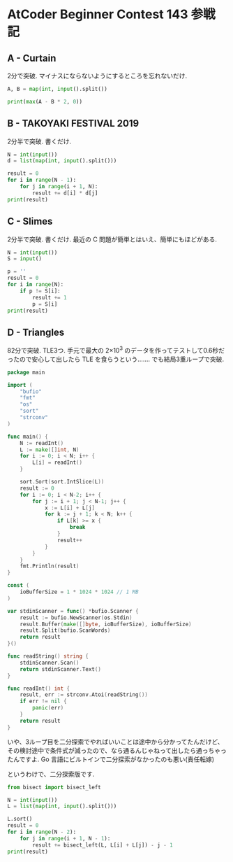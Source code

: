 # AtCoder Beginner Contest 143 参戦記

## A - Curtain

2分で突破. マイナスにならないようにするところを忘れないだけ.

```python
A, B = map(int, input().split())

print(max(A - B * 2, 0))
```

## B - TAKOYAKI FESTIVAL 2019

2分半で突破. 書くだけ.

```python
N = int(input())
d = list(map(int, input().split()))

result = 0
for i in range(N - 1):
    for j in range(i + 1, N):
        result += d[i] * d[j]
print(result)
```

## C - Slimes

2分半で突破. 書くだけ. 最近の C 問題が簡単とはいえ、簡単にもほどがある.

```python
N = int(input())
S = input()

p = ''
result = 0
for i in range(N):
    if p != S[i]:
        result += 1
        p = S[i]
print(result)
```

## D - Triangles

82分で突破. TLE3つ. 手元で最大の 2×10<sup>3</sup> のデータを作ってテストして0.6秒だったので安心して出したら TLE を食らうという……. でも結局3重ループで突破.

```Go
package main

import (
	"bufio"
	"fmt"
	"os"
	"sort"
	"strconv"
)

func main() {
	N := readInt()
	L := make([]int, N)
	for i := 0; i < N; i++ {
		L[i] = readInt()
	}

	sort.Sort(sort.IntSlice(L))
	result := 0
	for i := 0; i < N-2; i++ {
		for j := i + 1; j < N-1; j++ {
			x := L[i] + L[j]
			for k := j + 1; k < N; k++ {
				if L[k] >= x {
					break
				}
				result++
			}
		}
	}
	fmt.Println(result)
}

const (
	ioBufferSize = 1 * 1024 * 1024 // 1 MB
)

var stdinScanner = func() *bufio.Scanner {
	result := bufio.NewScanner(os.Stdin)
	result.Buffer(make([]byte, ioBufferSize), ioBufferSize)
	result.Split(bufio.ScanWords)
	return result
}()

func readString() string {
	stdinScanner.Scan()
	return stdinScanner.Text()
}

func readInt() int {
	result, err := strconv.Atoi(readString())
	if err != nil {
		panic(err)
	}
	return result
}
```

いや、3ループ目を二分探索でやればいいことは途中から分かってたんだけど、その検討途中で条件式が減ったので、なら通るんじゃねって出したら通っちゃったんですよ. Go 言語にビルトインで二分探索がなかったのも悪い(責任転嫁)

というわけで、二分探索版です.

```python
from bisect import bisect_left

N = int(input())
L = list(map(int, input().split()))

L.sort()
result = 0
for i in range(N - 2):
    for j in range(i + 1, N - 1):
        result += bisect_left(L, L[i] + L[j]) - j - 1
print(result)
```
